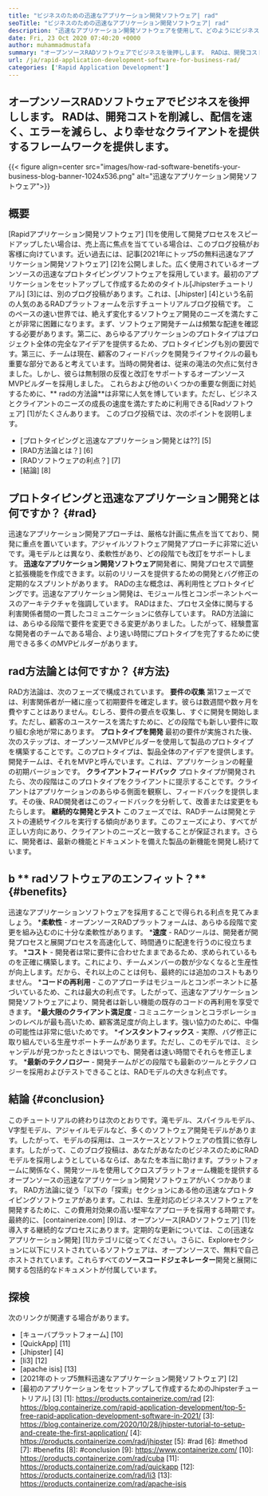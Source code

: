 ```yaml
---
title: "ビジネスのための迅速なアプリケーション開発ソフトウェア| rad" 
seoTitle: "ビジネスのための迅速なアプリケーション開発ソフトウェア| rad" 
description: "迅速なアプリケーション開発ソフトウェアを使用して、どのようにビジネスを成長させることができるかを学びます。この記事では、オープンソースのRAD方法論を理解します。" 
date: Fri, 23 Oct 2020 07:40:20 +0000
author: muhammadmustafa
summary: "オープンソースRADソフトウェアでビジネスを後押しします。 RADは、開発コストを削減し、配信を速く、エラーを減らし、より幸せなクライアントを提供するフレームワークを提供します。" 
url: /ja/rapid-application-development-software-for-business-rad/
categories: ['Rapid Application Development']
---
```


## オープンソースRADソフトウェアでビジネスを後押しします。 RADは、開発コストを削減し、配信を速く、エラーを減らし、より幸せなクライアントを提供するフレームワークを提供します。

{{< figure align=center src="images/how-rad-software-benetifs-your-business-blog-banner-1024x536.png" alt="迅速なアプリケーション開発ソフトウェア">}}


## 概要
[Rapidアプリケーション開発ソフトウェア] [1]を使用して開発プロセスをスピードアップしたい場合は、売上高に焦点を当てている場合は、このブログ投稿がお客様に向けています。近い過去には、記事[2021年にトップ5の無料迅速なアプリケーション開発ソフトウェア] [2]を公開しました。広く使用されているオープンソースの迅速なプロトタイピングソフトウェアを採用しています。最初のアプリケーションをセットアップして作成するためのタイトル[Jhipsterチュートリアル] [3]には、別のブログ投稿があります。これは、[Jhipster] [4]という名前の人気のあるRADプラットフォームを示すチュートリアルブログ投稿です。
このペースの速い世界では、絶えず変化するソフトウェア開発のニーズを満たすことが非常に困難になります。まず、ソフトウェア開発チームは頻繁な配達を確認する必要があります。第二に、あらゆるアプリケーションのプロトタイプはプロジェクト全体の完全なアイデアを提供するため、プロトタイピングも別の要因です。第三に、チームは現在、顧客のフィードバックを開発ライフサイクルの最も重要な部分であると考えています。当時の開発者は、従来の滝法の欠点に気付きました。しかし、彼らは無制限の反復と改訂をサポートするオープンソースMVPビルダーを採用しました。
これらおよび他のいくつかの重要な側面に対処するために、** radの方法論**は非常に人気を博しています。ただし、ビジネスとクライアントのニーズの成長の速度を満たすために利用できる[Radソフトウェア] [1]がたくさんあります。
このブログ投稿では、次のポイントを説明します。
  * [プロトタイピングと迅速なアプリケーション開発とは??] [5]
  * [RAD方法論とは？] [6]
  * [RADソフトウェアの利点？] [7]
  * [結論] [8]

## プロトタイピングと迅速なアプリケーション開発とは何ですか？ {#rad}
迅速なアプリケーション開発アプローチは、厳格な計画に焦点を当てており、開発に重点を置いています。アジャイルソフトウェア開発アプローチに非常に近いです。滝モデルとは異なり、柔軟性があり、どの段階でも改訂をサポートします。
**迅速なアプリケーション開発ソフトウェア**開発者に、開発プロセスで調整と拡張機能を作成できます。以前のリリースを提供するための開発とバグ修正の定期的なスプリントがあります。
RADの主な概念は、再利用性とプロトタイピングです。迅速なアプリケーション開発は、モジュール性とコンポーネントベースのアーキテクチャを強調しています。 RADはまた、プロセス全体に関与する利害関係者間の一貫したコミュニケーションに依存しています。 RAD方法論には、あらゆる段階で要件を変更できる変更がありました。したがって、経験豊富な開発者のチームである場合、より速い時間にプロトタイプを完了するために使用できる多くのMVPビルダーがあります。

## rad方法論とは何ですか？ {#方法}
RAD方法論は、次のフェーズで構成されています。
**要件の収集**
第1フェーズでは、利害関係者が一緒に座って初期要件を確定します。彼らは数週間や数ヶ月を費やすことはありません。むしろ、要件の要点を収集し、すぐに開発を開始します。ただし、顧客のユースケースを満たすために、どの段階でも新しい要件に取り組む余地が常にあります。
**プロトタイプを開発**
最初の要件が実施された後、次のステップは、オープンソースMVPビルダーを使用して製品のプロトタイプを構築することです。このプロトタイプは、製品全体のアイデアを提供します。開発チームは、それをMVPと呼んでいます。これは、アプリケーションの軽量の初期バージョンです。
**クライアントフィードバック**
プロトタイプが開発されたら、次の段階はこのプロトタイプをクライアントに提示することです。クライアントはアプリケーションのあらゆる側面を観察し、フィードバックを提供します。その後、RAD開発者はこのフィードバックを分析して、改善または変更をもたらします。
**継続的な開発とテスト**
このフェーズでは、RADチームは開発とテストの連続サイクルを実行する傾向があります。このフェーズにより、すべてが正しい方向にあり、クライアントのニーズと一致することが保証されます。さらに、開発者は、最新の機能とドキュメントを備えた製品の新機能を開発し続けています。

## b ** radソフトウェアのエンフィット？** {#benefits}
迅速なアプリケーションソフトウェアを採用することで得られる利点を見てみましょう。
  ***柔軟性**  - オープンソースRADプラットフォームは、あらゆる段階で変更を組み込むのに十分な柔軟性があります。
  ***速度**  -  RADツールは、開発者が開発プロセスと展開プロセスを高速化して、時間通りに配達を行うのに役立ちます。
  ***コスト**  - 開発者は常に要件に合わせたままであるため、求められているものを正確に構築します。これにより、チームメンバーの数が少なくなると生産性が向上します。だから、それ以上のことは何も、最終的には追加のコストもありません。
  ***コードの再利用**  - このアプローチはモジュールとコンポーネントに基づいているため、これは最大の利点です。したがって、迅速なアプリケーション開発ソフトウェアにより、開発者は新しい機能の既存のコードの再利用を享受できます。
  ***最大限のクライアント満足度**  - コミュニケーションとコラボレーションのレベルが最も高いため、顧客満足度が向上します。強い協力のために、中傷の可能性は非常に低いためです。
  ***インスタントフィックス**  - 実際、バグ修正に取り組んでいる生産サポートチームがあります。ただし、このモデルでは、ミシャンデルが見つかったときはいつでも、開発者は速い時間でそれらを修正します。
  ***最新のテクノロジー**  - 開発チームがどの段階でも最新のツールとテクノロジーを採用およびテストできることは、RADモデルの大きな利点です。

## **結論** {#conclusion}
このチュートリアルの終わりは次のとおりです。滝モデル、スパイラルモデル、V字型モデル、アジャイルモデルなど、多くのソフトウェア開発モデルがあります。したがって、モデルの採用は、ユースケースとソフトウェアの性質に依存します。したがって、このブログ投稿は、あなたがあなたのビジネスのためにRADモデルを採用しようとしているならば、あなたを本当に助けます。プラットフォームに関係なく、開発ツールを使用してクロスプラットフォーム機能を提供するオープンソースの迅速なアプリケーション開発ソフトウェアがいくつかあります。 RAD方法論に従う「以下の「探索」セクションにある他の迅速なプロトタイピングソフトウェアがあります。これは、生産対応のビジネスソフトウェアを開発するために、この費用対効果の高い堅牢なアプローチを採用する時期です。
最終的に、[containerize.com] [9]は、オープンソース[RADソフトウェア] [1]を導入する継続的なプロセスにあります。定期的な更新については、この[迅速なアプリケーション開発] [1]カテゴリに従ってください。さらに、Exploreセクションに以下にリストされているソフトウェアは、オープンソースで、無料で自己ホストされています。これらすべての**ソースコードジェネレーター**開発と展開に関する包括的なドキュメントが付属しています。

## 探検
次のリンクが関連する場合があります。
  * [キューバプラットフォーム] [10]
  * [QuickApp] [11]
  * [Jhipster] [4]
  * [li3] [12]
  * [apache isis] [13]
  * [2021年のトップ5無料迅速なアプリケーション開発ソフトウェア] [2]
  * [最初のアプリケーションをセットアップして作成するためのJhipsterチュートリアル] [3]
[1]: https://products.containerize.com/rad
[2]: https://blog.containerize.com/rapid-application-development/top-5-free-rapid-application-development-software-in-2021/
[3]: https://blog.containerize.com/2020/10/28/jhipster-tutorial-to-setup-and-create-the-first-application/
[4]: https://products.containerize.com/rad/jhipster
[5]: #rad
[6]: #method
[7]: #benefits
[8]: #conclusion
[9]: https://www.containerize.com/
[10]: https://products.containerize.com/rad/cuba
[11]: https://products.containerize.com/rad/quickapp
[12]: https://products.containerize.com/rad/li3
[13]: https://products.containerize.com/rad/apache-isis
